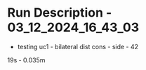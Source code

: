 # Run Description - 03_12_2024_16_43_03

- testing uc1 - bilateral dist cons - side - 42

19s - 0.035m